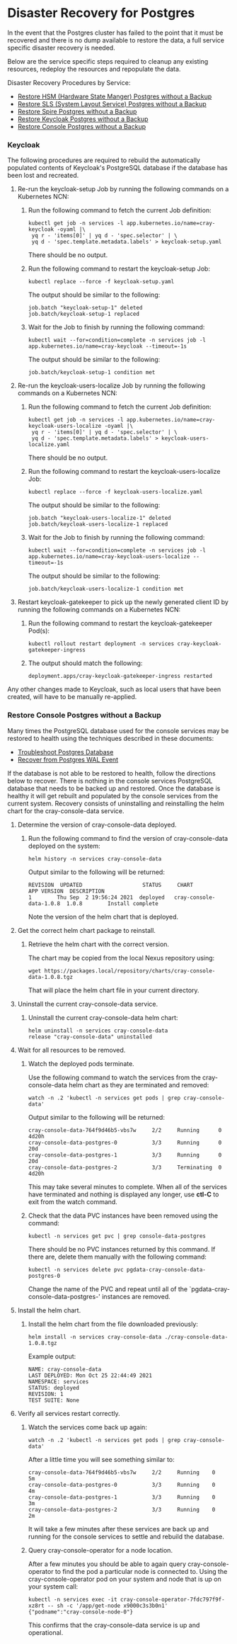 # Disaster Recovery for Postgres

In the event that the Postgres cluster has failed to the point that it must be recovered and there is no dump available to restore the data, a full service specific disaster recovery is needed.

Below are the service specific steps required to cleanup any existing resources, redeploy the resources and repopulate the data.

Disaster Recovery Procedures by Service:

- [Restore HSM (Hardware State Manger) Postgres without a Backup](../hardware_state_manager/Restore_HSM_Postgres_without_a_Backup.md)
- [Restore SLS (System Layout Service) Postgres without a Backup](../system_layout_service/Restore_SLS_Postgres_without_an_Existing_Backup.md)
- [Restore Spire Postgres without a Backup](../spire/Restore_Spire_Postgres_without_a_Backup.md)
- [Restore Keycloak Postgres without a Backup](#restore-keycloak-postgres)
- [Restore Console Postgres without a Backup](#restore-console-postgres)


### Keycloak

The following procedures are required to rebuild the automatically populated
contents of Keycloak's PostgreSQL database if the database has been lost and
recreated.

1. Re-run the keycloak-setup Job by running the following commands on a Kubernetes NCN:

   1. Run the following command to fetch the current Job definition:

      ```
      kubectl get job -n services -l app.kubernetes.io/name=cray-keycloak -oyaml |\
       yq r - 'items[0]' | yq d - 'spec.selector' | \
       yq d - 'spec.template.metadata.labels' > keycloak-setup.yaml
      ```
      There should be no output.

   1. Run the following command to restart the keycloak-setup Job:

      ```
      kubectl replace --force -f keycloak-setup.yaml
      ```

      The output should be similar to the following:

      ```
      job.batch "keycloak-setup-1" deleted
      job.batch/keycloak-setup-1 replaced
      ```

   1. Wait for the Job to finish by running the following command:

      ```
      kubectl wait --for=condition=complete -n services job -l app.kubernetes.io/name=cray-keycloak --timeout=-1s
      ```

      The output should be similar to the following:

      ```
      job.batch/keycloak-setup-1 condition met
      ```
1. Re-run the keycloak-users-localize Job by running the following commands on a Kubernetes NCN:

   1. Run the following command to fetch the current Job definition:

      ```
      kubectl get job -n services -l app.kubernetes.io/name=cray-keycloak-users-localize -oyaml |\
       yq r - 'items[0]' | yq d - 'spec.selector' | \
       yq d - 'spec.template.metadata.labels' > keycloak-users-localize.yaml
      ```
      There should be no output.

   1. Run the following command to restart the keycloak-users-localize Job:

      ```
      kubectl replace --force -f keycloak-users-localize.yaml
      ```

      The output should be similar to the following:

      ```
      job.batch "keycloak-users-localize-1" deleted
      job.batch/keycloak-users-localize-1 replaced
      ```

   1. Wait for the Job to finish by running the following command:

      ```
      kubectl wait --for=condition=complete -n services job -l app.kubernetes.io/name=cray-keycloak-users-localize --timeout=-1s
      ```

      The output should be similar to the following:

      ```
      job.batch/keycloak-users-localize-1 condition met
      ```
1. Restart keycloak-gatekeeper to pick up the newly generated client ID by running the following commands on a Kubernetes NCN:

   1. Run the following command to restart the keycloak-gatekeeper Pod(s):

      ```
      kubectl rollout restart deployment -n services cray-keycloak-gatekeeper-ingress
      ```

   1. The output should match the following:

      ```
      deployment.apps/cray-keycloak-gatekeeper-ingress restarted
      ```

Any other changes made to Keycloak, such as local users that have been created,
will have to be manually re-applied.


### Restore Console Postgres without a Backup

Many times the PostgreSQL database used for the console services may be restored to health using
the techniques described in these documents:
- [Troubleshoot Postgres Database](./Troubleshoot_Postgres_Database.md)
- [Recover from Postgres WAL Event](./Recover_from_Postgres_WAL_Event.md)

If the database is not able to be restored to health, follow the directions below to recover.
There is nothing in the console services PostgreSQL database that needs to be backed up and restored.
Once the database is healthy it will get rebuilt and populated by the console services from the
current system. Recovery consists of uninstalling and reinstalling the helm chart for the
cray-console-data service.

1. Determine the version of cray-console-data deployed.
   1. Run the following command to find the version of cray-console-data deployed on the system:

      ```
      helm history -n services cray-console-data
      ```

      Output similar to the following will be returned:

      ```
      REVISION	UPDATED                   STATUS     CHART                    APP VERSION  DESCRIPTION
      1        Thu Sep  2 19:56:24 2021  deployed   cray-console-data-1.0.8  1.0.8        Install complete
      ```

      Note the version of the helm chart that is deployed.

1. Get the correct helm chart package to reinstall.

   1. Retrieve the helm chart with the correct version.

      The chart may be copied from the local Nexus repository using:

      ```
      wget https://packages.local/repository/charts/cray-console-data-1.0.8.tgz
      ```

      That will place the helm chart file in your current directory.

1. Uninstall the current cray-console-data service.

   1. Uninstall the current cray-console-data helm chart:

      ```
      helm uninstall -n services cray-console-data
      release "cray-console-data" uninstalled
      ```

1. Wait for all resources to be removed.

   1. Watch the deployed pods terminate.

      Use the following command to watch the services from the cray-console-data helm chart as
      they are terminated and removed:

      ```
      watch -n .2 'kubectl -n services get pods | grep cray-console-data'
      ```

      Output similar to the following will be returned:

      ```
      cray-console-data-764f9d46b5-vbs7w     2/2     Running      0          4d20h
      cray-console-data-postgres-0           3/3     Running      0          20d
      cray-console-data-postgres-1           3/3     Running      0          20d
      cray-console-data-postgres-2           3/3     Terminating  0          4d20h
      ```

      This may take several minutes to complete. When all of the services have terminated and nothing
      is displayed any longer, use **ctl-C** to exit from the watch command.

   1. Check that the data PVC instances have been removed using the command:

      ```
      kubectl -n services get pvc | grep console-data-postgres
      ```

      There should be no PVC instances returned by this command. If there are, delete them
      manually with the following command:

      ```
      kubectl -n services delete pvc pgdata-cray-console-data-postgres-0
      ```

      Change the name of the PVC and repeat until all of the `pgdata-cray-console-data-postgres-'
      instances are removed.

1. Install the helm chart.

   1. Install the helm chart from the file downloaded previously:

      ```
      helm install -n services cray-console-data ./cray-console-data-1.0.8.tgz
      ```

      Example output:

      ```
      NAME: cray-console-data
      LAST DEPLOYED: Mon Oct 25 22:44:49 2021
      NAMESPACE: services
      STATUS: deployed
      REVISION: 1
      TEST SUITE: None
      ```

1. Verify all services restart correctly.

   1. Watch the services come back up again:

      ```
      watch -n .2 'kubectl -n services get pods | grep cray-console-data'
      ```

      After a little time you will see something similar to:

      ```
      cray-console-data-764f9d46b5-vbs7w     2/2     Running    0          5m
      cray-console-data-postgres-0           3/3     Running    0          4m
      cray-console-data-postgres-1           3/3     Running    0          3m
      cray-console-data-postgres-2           3/3     Running    0          2m
      ```

      It will take a few minutes after these services are back up and running for the
      console services to settle and rebuild the database.

   1. Query cray-console-operator for a node location.

      After a few minutes you should be able to again query cray-console-operator to
      find the pod a particular node is connected to. Using the cray-console-operator
      pod on your system and node that is up on your system call:

      ```
      kubectl -n services exec -it cray-console-operator-7fdc797f9f-xz8rt -- sh -c '/app/get-node x9000c3s3b0n1'
      {"podname":"cray-console-node-0"}
      ```

      This confirms that the cray-console-data service is up and operational.
